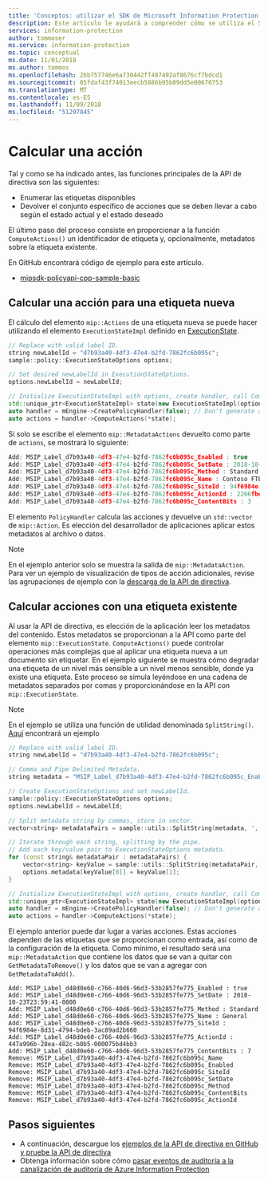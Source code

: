 ```yaml
---
title: 'Conceptos: utilizar el SDK de Microsoft Information Protection para generar eventos de auditoría'
description: Este artículo le ayudará a comprender cómo se utiliza el SDK de Microsoft Information Protection para efectuar cálculos.
services: information-protection
author: tommoser
ms.service: information-protection
ms.topic: conceptual
ms.date: 11/01/2018
ms.author: tommos
ms.openlocfilehash: 2bb757746e6a730442ff487492af8676cf7bdcd1
ms.sourcegitcommit: 05fdaf43f74013eecb5886b95b09dd5e00670753
ms.translationtype: MT
ms.contentlocale: es-ES
ms.lasthandoff: 11/09/2018
ms.locfileid: "51297845"
---
```

# <a name="compute-an-action"></a>Calcular una acción

Tal y como se ha indicado antes, las funciones principales de la API de directiva son las siguientes:
- Enumerar las etiquetas disponibles
- Devolver el conjunto específico de acciones que se deben llevar a cabo según el estado actual y el estado deseado

El último paso del proceso consiste en proporcionar a la función `ComputeActions()` un identificador de etiqueta y, opcionalmente, metadatos sobre la etiqueta existente.

En GitHub encontrará código de ejemplo para este artículo.

* [mipsdk-policyapi-cpp-sample-basic](https://github.com/Azure-Samples/mipsdk-policyapi-cpp-sample-basic)

## <a name="compute-an-action-for-a-new-label"></a>Calcular una acción para una etiqueta nueva

El cálculo del elemento `mip::Actions` de una etiqueta nueva se puede hacer utilizando el elemento `ExecutionStateImpl` definido en [ExecutionState](concept-auditing-policy-executionstate-cpp.md).

```cpp
// Replace with valid label ID.
string newLabelId = "d7b93a40-4df3-47e4-b2fd-7862fc6b095c"; 
sample::policy::ExecutionStateOptions options;

// Set desired newLabelId in ExecutionStateOptions.
options.newLabelId = newLabelId;

// Initialize ExecutionStateImpl with options, create handler, call ComputeActions.
std::unique_ptr<ExecutionStateImpl> state(new ExecutionStateImpl(options));
auto handler = mEngine->CreatePolicyHandler(false); // Don't generate audit event.
auto actions = handler->ComputeActions(*state);
```

Si solo se escribe el elemento `mip::MetadataActions` devuelto como parte de `actions`, se mostrará lo siguiente:

```cpp
Add: MSIP_Label_d7b93a40-4df3-47e4-b2fd-7862fc6b095c_Enabled : true
Add: MSIP_Label_d7b93a40-4df3-47e4-b2fd-7862fc6b095c_SetDate : 2018-10-23T20:39:06-0800
Add: MSIP_Label_d7b93a40-4df3-47e4-b2fd-7862fc6b095c_Method : Standard
Add: MSIP_Label_d7b93a40-4df3-47e4-b2fd-7862fc6b095c_Name : Contoso FTEs (C)
Add: MSIP_Label_d7b93a40-4df3-47e4-b2fd-7862fc6b095c_SiteId : 94f6984e-8d31-4794-bdeb-3ac89ad2b660
Add: MSIP_Label_d7b93a40-4df3-47e4-b2fd-7862fc6b095c_ActionId : 2266fbe8-a0d9-44e8-bad8-00008f2a0915
Add: MSIP_Label_d7b93a40-4df3-47e4-b2fd-7862fc6b095c_ContentBits : 3
```

El elemento `PolicyHandler` calcula las acciones y devuelve un `std::vector` de `mip::Action`. Es elección del desarrollador de aplicaciones aplicar estos metadatos al archivo o datos.

> [!NOTE]
> En el ejemplo anterior solo se muestra la salida de `mip::MetadataAction`. Para ver un ejemplo de visualización de tipos de acción adicionales, revise las agrupaciones de ejemplo con la [descarga de la API de directiva](https://aka.ms/mipsdkbins).

## <a name="compute-actions-with-an-existing-label"></a>Calcular acciones con una etiqueta existente

Al usar la API de directiva, es elección de la aplicación leer los metadatos del contenido. Estos metadatos se proporcionan a la API como parte del elemento `mip::ExecutionState`. `ComputeActions()` puede controlar operaciones más complejas que al aplicar una etiqueta nueva a un documento sin etiquetar. En el ejemplo siguiente se muestra cómo degradar una etiqueta de un nivel más sensible a un nivel menos sensible, donde ya existe una etiqueta. Este proceso se simula leyéndose en una cadena de metadatos separados por comas y proporcionándose en la API con `mip::ExecutionState`.

> [!NOTE]
> En el ejemplo se utiliza una función de utilidad denominada `SplitString()`. [Aquí](https://github.com/Azure-Samples/mipsdk-policyapi-cpp-sample-basic/blob/master/mipsdk-policyapi-cpp-sample-basic/utils.cpp) encontrará un ejemplo

```cpp
// Replace with valid label ID.
string newLabelId = "d7b93a40-4df3-47e4-b2fd-7862fc6b095c";

// Comma and Pipe Delimited Metadata.
string metadata = "MSIP_Label_d7b93a40-4df3-47e4-b2fd-7862fc6b095c_Enabled|true,MSIP_Label_d7b93a40-4df3-47e4-b2fd-7862fc6b095c_SetDate|2018-10-23T21:53:31-0800,MSIP_Label_d7b93a40-4df3-47e4-b2fd-7862fc6b095c_Method|Standard,MSIP_Label_d7b93a40-4df3-47e4-b2fd-7862fc6b095c_Name|Contoso FTEs (C),MSIP_Label_d7b93a40-4df3-47e4-b2fd-7862fc6b095c_SiteId|94f6984e-8d31-4794-bdeb-3ac89ad2b660,MSIP_Label_d7b93a40-4df3-47e4-b2fd-7862fc6b095c_ActionId|b56491d9-155f-40ff-866f-0000acd85c31,MSIP_Label_d7b93a40-4df3-47e4-b2fd-7862fc6b095c_ContentBits|7";

// Create ExecutionStateOptions and set newLabelId.
sample::policy::ExecutionStateOptions options;
options.newLabelId = newLabelId;

// Split metadata string by commas, store in vector.
vector<string> metadataPairs = sample::utils::SplitString(metadata, ','); 

// Iterate through each string, splitting by the pipe.
// Add each key/value pair to ExecutionStateOptions metadata.
for (const string& metadataPair : metadataPairs) {
    vector<string> keyValue = sample::utils::SplitString(metadataPair, '|');
    options.metadata[keyValue[0]] = keyValue[1];
}

// Initialize ExecutionStateImpl with options, create handler, call ComputeActions
std::unique_ptr<ExecutionStateImpl> state(new ExecutionStateImpl(options));
auto handler = mEngine->CreatePolicyHandler(false); // Don't generate audit event.
auto actions = handler->ComputeActions(*state);
```

El ejemplo anterior puede dar lugar a varias acciones. Estas acciones dependen de las etiquetas que se proporcionan como entrada, así como de la configuración de la etiqueta. Como mínimo, el resultado será una `mip::MetadataAction` que contiene los datos que se van a quitar con `GetMetadataToRemove()` y los datos que se van a agregar con `GetMetadataToAdd()`.

```
Add: MSIP_Label_d48d0e60-c766-40d6-96d3-53b2857fe775_Enabled : true
Add: MSIP_Label_d48d0e60-c766-40d6-96d3-53b2857fe775_SetDate : 2018-10-23T23:59:41-0800
Add: MSIP_Label_d48d0e60-c766-40d6-96d3-53b2857fe775_Method : Standard
Add: MSIP_Label_d48d0e60-c766-40d6-96d3-53b2857fe775_Name : General
Add: MSIP_Label_d48d0e60-c766-40d6-96d3-53b2857fe775_SiteId : 94f6984e-8d31-4794-bdeb-3ac89ad2b660
Add: MSIP_Label_d48d0e60-c766-40d6-96d3-53b2857fe775_ActionId : 447a996b-28ea-482c-b0b5-000075bd4bb3
Add: MSIP_Label_d48d0e60-c766-40d6-96d3-53b2857fe775_ContentBits : 7
Remove: MSIP_Label_d7b93a40-4df3-47e4-b2fd-7862fc6b095c_Name
Remove: MSIP_Label_d7b93a40-4df3-47e4-b2fd-7862fc6b095c_Enabled
Remove: MSIP_Label_d7b93a40-4df3-47e4-b2fd-7862fc6b095c_SiteId
Remove: MSIP_Label_d7b93a40-4df3-47e4-b2fd-7862fc6b095c_SetDate
Remove: MSIP_Label_d7b93a40-4df3-47e4-b2fd-7862fc6b095c_Method
Remove: MSIP_Label_d7b93a40-4df3-47e4-b2fd-7862fc6b095c_ContentBits
Remove: MSIP_Label_d7b93a40-4df3-47e4-b2fd-7862fc6b095c_ActionId
```

## <a name="next-steps"></a>Pasos siguientes

* A continuación, descargue los [ejemplos de la API de directiva en GitHub y pruebe la API de directiva](https://azure.microsoft.com/resources/samples/?sort=0&term=mipsdk+policyapi)
* Obtenga información sobre cómo [pasar eventos de auditoría a la canalización de auditoría de Azure Information Protection](concept-auditing-policy-cpp.md)